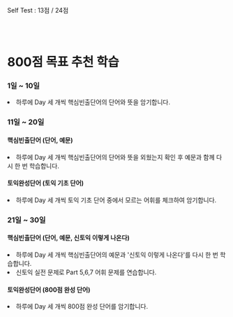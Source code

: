 Self Test : 13점 / 24점

<br>
<br>

<h1>800점 목표 추천 학습</h1>

<h3>1일 ~ 10일</h3>
<li>하루에 Day 세 개씩 핵심빈출단어의 단어와 뜻을 암기합니다.</li>

<h3>11일 ~ 20일</h3>
<h4>핵심빈출단어 (단어, 예문)</h4>
<li>하루에 Day 세 개씩 핵심빈출단어의 단어와 뜻을 외웠는지 확인 후 예문과 함께 다시 한 번 학습합니다.</li>
<h4>토익완성단어 (토익 기초 단어)</h4>
<li>하루에 Day 세 개씩 토익 기초 단어 중에서 모르는 어휘를 체크하여 암기합니다.</li>

<h3>21일 ~ 30일</h3>
<h4>핵심빈출단어 (단어, 예문, 신토익 이렇게 나온다)</h4>
<li>하루에 Day  세 개씩 핵심빈출단어의 예문과 '신토익 이렇게 나온다'를 다시 한 번 학습합니다.</li>
<li>신토익 실전 문제로 Part 5,6,7 어휘 문제를 연습합니다.</li>
<h4>토익완성단어 (800점 완성 단어)</h4>
<li>하루에 Day 세 개씩 800점 완성 단어를 암기합니다.</li>